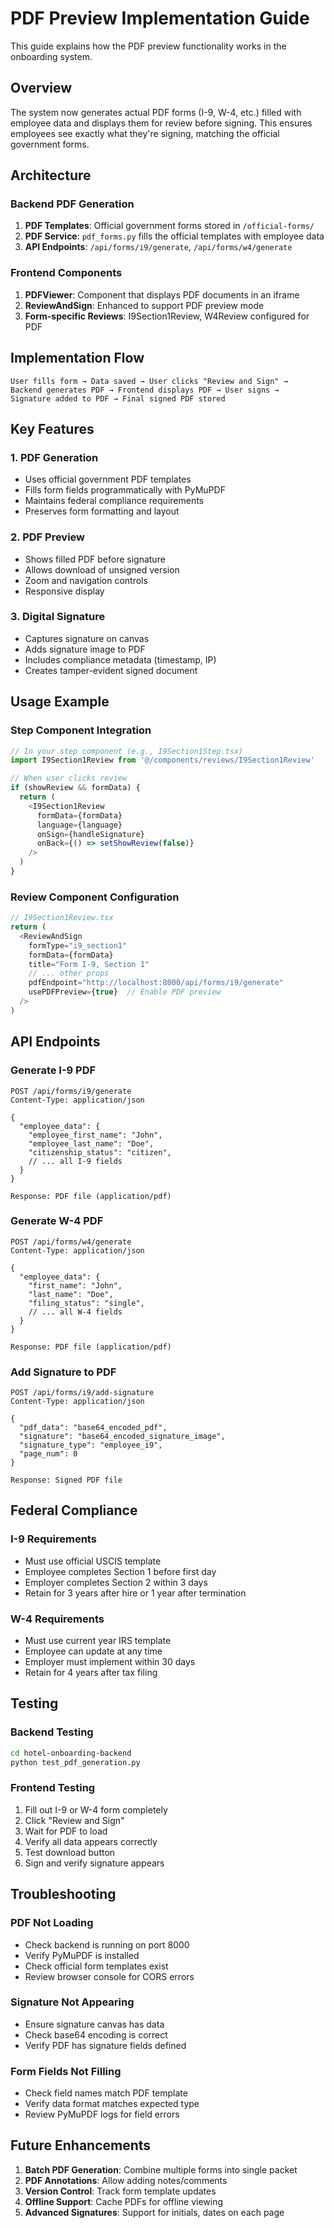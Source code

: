 # PDF Preview Implementation Guide

This guide explains how the PDF preview functionality works in the onboarding system.

## Overview

The system now generates actual PDF forms (I-9, W-4, etc.) filled with employee data and displays them for review before signing. This ensures employees see exactly what they're signing, matching the official government forms.

## Architecture

### Backend PDF Generation
1. **PDF Templates**: Official government forms stored in `/official-forms/`
2. **PDF Service**: `pdf_forms.py` fills the official templates with employee data
3. **API Endpoints**: `/api/forms/i9/generate`, `/api/forms/w4/generate`

### Frontend Components
1. **PDFViewer**: Component that displays PDF documents in an iframe
2. **ReviewAndSign**: Enhanced to support PDF preview mode
3. **Form-specific Reviews**: I9Section1Review, W4Review configured for PDF

## Implementation Flow

```
User fills form → Data saved → User clicks "Review and Sign" → 
Backend generates PDF → Frontend displays PDF → User signs → 
Signature added to PDF → Final signed PDF stored
```

## Key Features

### 1. PDF Generation
- Uses official government PDF templates
- Fills form fields programmatically with PyMuPDF
- Maintains federal compliance requirements
- Preserves form formatting and layout

### 2. PDF Preview
- Shows filled PDF before signature
- Allows download of unsigned version
- Zoom and navigation controls
- Responsive display

### 3. Digital Signature
- Captures signature on canvas
- Adds signature image to PDF
- Includes compliance metadata (timestamp, IP)
- Creates tamper-evident signed document

## Usage Example

### Step Component Integration

```typescript
// In your step component (e.g., I9Section1Step.tsx)
import I9Section1Review from '@/components/reviews/I9Section1Review'

// When user clicks review
if (showReview && formData) {
  return (
    <I9Section1Review
      formData={formData}
      language={language}
      onSign={handleSignature}
      onBack={() => setShowReview(false)}
    />
  )
}
```

### Review Component Configuration

```typescript
// I9Section1Review.tsx
return (
  <ReviewAndSign
    formType="i9_section1"
    formData={formData}
    title="Form I-9, Section 1"
    // ... other props
    pdfEndpoint="http://localhost:8000/api/forms/i9/generate"
    usePDFPreview={true}  // Enable PDF preview
  />
)
```

## API Endpoints

### Generate I-9 PDF
```
POST /api/forms/i9/generate
Content-Type: application/json

{
  "employee_data": {
    "employee_first_name": "John",
    "employee_last_name": "Doe",
    "citizenship_status": "citizen",
    // ... all I-9 fields
  }
}

Response: PDF file (application/pdf)
```

### Generate W-4 PDF
```
POST /api/forms/w4/generate
Content-Type: application/json

{
  "employee_data": {
    "first_name": "John",
    "last_name": "Doe",
    "filing_status": "single",
    // ... all W-4 fields
  }
}

Response: PDF file (application/pdf)
```

### Add Signature to PDF
```
POST /api/forms/i9/add-signature
Content-Type: application/json

{
  "pdf_data": "base64_encoded_pdf",
  "signature": "base64_encoded_signature_image",
  "signature_type": "employee_i9",
  "page_num": 0
}

Response: Signed PDF file
```

## Federal Compliance

### I-9 Requirements
- Must use official USCIS template
- Employee completes Section 1 before first day
- Employer completes Section 2 within 3 days
- Retain for 3 years after hire or 1 year after termination

### W-4 Requirements
- Must use current year IRS template
- Employee can update at any time
- Employer must implement within 30 days
- Retain for 4 years after tax filing

## Testing

### Backend Testing
```bash
cd hotel-onboarding-backend
python test_pdf_generation.py
```

### Frontend Testing
1. Fill out I-9 or W-4 form completely
2. Click "Review and Sign"
3. Wait for PDF to load
4. Verify all data appears correctly
5. Test download button
6. Sign and verify signature appears

## Troubleshooting

### PDF Not Loading
- Check backend is running on port 8000
- Verify PyMuPDF is installed
- Check official form templates exist
- Review browser console for CORS errors

### Signature Not Appearing
- Ensure signature canvas has data
- Check base64 encoding is correct
- Verify PDF has signature fields defined

### Form Fields Not Filling
- Check field names match PDF template
- Verify data format matches expected type
- Review PyMuPDF logs for field errors

## Future Enhancements

1. **Batch PDF Generation**: Combine multiple forms into single packet
2. **PDF Annotations**: Allow adding notes/comments
3. **Version Control**: Track form template updates
4. **Offline Support**: Cache PDFs for offline viewing
5. **Advanced Signatures**: Support for initials, dates on each page